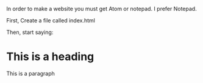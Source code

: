 In order to make a website you must get Atom or notepad. I prefer Notepad.

First, Create a file called index.html

Then, start saying:

<!DOCTYPE html>
<html>
<head>
  <h1>This is a heading</h1>
  <p>This is a paragraph</p>
  <title>This is a title</title>
</head>
</html>
